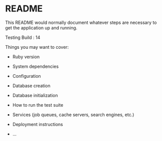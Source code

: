 # README

This README would normally document whatever steps are necessary to get the
application up and running.

Testing Build : 14

Things you may want to cover:

* Ruby version

* System dependencies

* Configuration

* Database creation

* Database initialization

* How to run the test suite

* Services (job queues, cache servers, search engines, etc.)

* Deployment instructions

* ...
